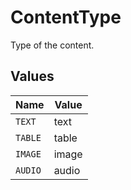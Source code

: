 # ContentType

Type of the content.


## Values

| Name    | Value   |
| ------- | ------- |
| `TEXT`  | text    |
| `TABLE` | table   |
| `IMAGE` | image   |
| `AUDIO` | audio   |
